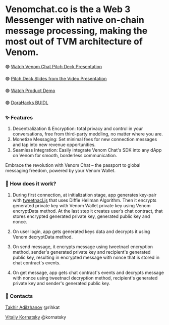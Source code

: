 # Venomchat.co is the a Web 3 Messenger with native on-chain message processing, making the most out of TVM architecture of Venom. 

:green_circle: [Watch Venom Chat Pitch Deck Presentation](https://www.youtube.com/watch?v=gh99-yFUxeo&feature=youtu.be)

:green_circle: [Pitch Deck Slides from the Video Presentation](https://docs.google.com/presentation/d/1pYn7STvRaf4iE6LoZnB3aAN5BOiUSl1OVlKbij-L-k4/edit?usp=sharing)

:green_circle: [Watch Product Demo](https://youtu.be/6tkwZ8SCLpA)

:green_circle: [DoraHacks BUIDL](https://dorahacks.io/buidl/5564)


### :sparkles: Features

   1. Decentralization & Encryption: total privacy and control in your conversations, free from third-party meddling, no matter where you are.
   2. Monetize Messaging: Set minimal fees for new connection messages and tap into new revenue opportunities.
   3. Seamless Integration: Easily integrate Venom Chat's SDK into any dApp on Venom for smooth, borderless communication.

Embrace the revolution with Venom Chat – the passport to global messaging freedom, powered by your Venom Wallet.

### :key: How does it work? 
1. During first connection, at initialization stage, app generates key-pair with [tweetnacl.js](https://www.section.io/engineering-education/implementing-public-key-cryptography-in-javascript/) that uses Diffie Hellman Algorithm. Then it encrypts generated private key with Venom Wallet private key using Venom encryptData method. At the last step it creates user’s chat contract, that stores encrypted generated private key, generated public key and nonce.

2. On user login, app gets generated keys data and decrypts it using Venom decryptData method.

3. On send message, it encrypts message using tweetnacl encryption method, sender's generated private key and recipient's generated public key, resulting in encrypted message with nonce that is stored in chat contract's events.

4. On get message, app gets chat contract's events and decrypts message with nonce using tweetnacl decryption method, recipient's generated private key and sender's generated public key.

### :blue_book: Contacts 

[Takhir Adilzhanov](https://www.linkedin.com/in/adilzhanov/) @rihkat

[Vitaliy Kornatsky](https://www.linkedin.com/in/vitaly-kornatsky-7ab156166/) @kornatsky
